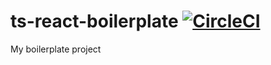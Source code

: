 # ts-react-boilerplate [![CircleCI](https://circleci.com/gh/airtoxin/ts-react-boilerplate.svg?style=svg)](https://circleci.com/gh/airtoxin/ts-react-boilerplate)

My boilerplate project
